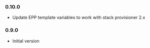 ### 0.10.0
* Update EPP template variables to work with stack provisioner 2.x 

### 0.9.0
* Initial version
